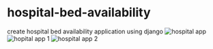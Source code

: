 # hospital-bed-availability
create hospital bed availability application using django
![hospital app](https://user-images.githubusercontent.com/98012257/170987194-35d89012-acd4-43af-be0e-575d049b2ced.png)
![hopital app 1](https://user-images.githubusercontent.com/98012257/170987508-42107fdd-f9da-451f-81a8-3ef694c64c2e.png)
![hospital app 2](https://user-images.githubusercontent.com/98012257/170987639-cfd0ebaf-74bb-4a07-9fdc-143bd6ec16ff.png)

